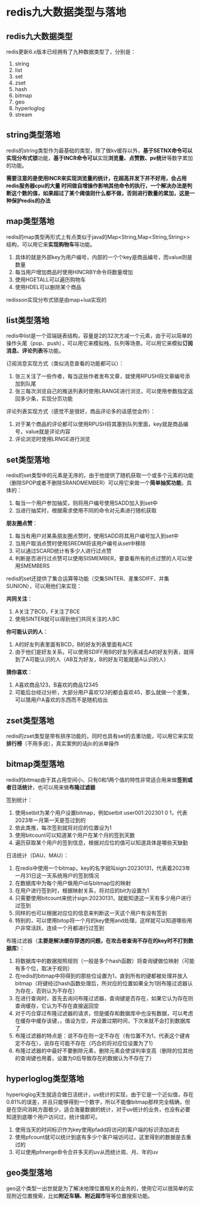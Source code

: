 # redis九大数据类型与落地

## redis九大数据类型

redis更新6.x版本已经拥有了九种数据类型了，分别是：

1. string
2. list
3. set
4. zset
5. hash
6. bitmap
7. geo
8. hyperloglog
9. stream

## string类型落地

redis的string类型作为最基础的类型，除了做kv缓存以外，**基于SETNX命令可以实现分布式锁**功能，**基于INCR命令可以**实现**浏览量、点赞数、pv统计**等数字累加的功能。

**需要注意的是使用INCR来实现浏览量的统计，在超高并发下并不好用，会占用redis服务器cpu的大量 时间做自增操作影响其他命令的执行，一个解决办法是判断这个数的值，如果超过了某个阈值则什么都不做，否则进行数量的累加，这是一种保护redis的办法**

## map类型落地

redis的map类型再形式上有点类似于java的Map<String,Map<String,String>>结构，可以用它来**实现购物车**等功能。

1. 具体的就是外部key为用户编号，内部的一个个key是商品编号，而value则是数量
2. 每当用户增加商品时使用HINCRBY命令将数量增加
3. 使用HGETALL可以遍历购物车
4. 使用HDEL可以删除某个商品

redisson实现分布式锁是由map+lua实现的

## list类型落地

redis中list是一个双端链表结构，容量是2的32次方减一个元素，由于可以简单的操作头尾（pop、push），可以用它来模拟栈、队列等场景。可以用它来模拟**订阅消息、评论列表**等功能。

订阅消息实现方式（类似消息查看的功能都可以）：

1. 张三关注了一些作者，每当这些作者发布文章，就使用RPUSH将文章编号添加到队尾
2. 张三每次浏览自己的推送列表时使用LRANGE进行浏览，可以使用参数指定返回多少条，实现分页功能

评论列表实现方式（感觉不是很好，商品评论多的话感觉会炸）：

1. 对于某个商品的评论都可以使用RPUSH将其塞到队列里面，key就是商品编号，value就是评论内容
2. 评论浏览时使用LRNGE进行浏览

## set类型落地

redis的set类型中的元素是无序的，由于他提供了随机获取一个或多个元素的功能（删除SPOP或者不删除SRANDMEMBER）可以用它来做一个**简单抽奖功能**，具体的：

1. 每当一个用户参加抽奖，则将用户编号使用SADD加入到set中
2. 当进行抽奖时，根据需求使用不同的命令对元素进行随机获取

**朋友圈点赞**：

1. 每当有用户对某条朋友圈点赞时，使用SADD将其用户编号加入到set中
2. 当用户取消点赞时使用SREDM将该用户编号从set中移除
3. 可以通过SCARD统计有多少人进行过点赞
4. 判断是否进行过点赞可以使用SISMEMBER，要查看所有的点过赞的人可以使用SMEMBERS

redis的set还提供了集合运算等功能（交集SINTER、差集SDIFF、并集SUNION），可以用他们来实现：

**共同关注**：

1. A关注了BCD，F关注了BCE
2. 使用SINTER就可以得到他们共同关注的人BC

**你可能认识的人**：

1. A的好友列表里面有BCD，B的好友列表里面有ACE
2. 由于他们是好友关系，可以使用SDIFF用B的好友列表减去A的好友列表，就得到了A可能认识的人（AB互为好友，B的好友可能就是A认识的人）

**猜你喜欢**：

1. A喜欢商品123，B喜欢的商品12345
2. 可能后台经过分析，大部分用户喜欢123的都会喜欢45，那么就做一个差集，可以猜用户A喜欢的东西而不是随机给出

## zset类型落地

redis的zset类型是带有排序功能的，同时也具有set的去重功能，可以用它来实现**排行榜**（不用多说），真实案例的话jlc的派单操作

## bitmap类型落地

redis的bitmap由于其占用空间小、只有0和1两个值的特性非常适合用来做**签到或者日活统计**，也可以用来做**布隆过滤器**

签到统计：

1. 使用setbit为某个用户设置bitmap，例如setbit user001:202301 0 1，代表2023年一月第一天是签过到的
2. 依此类推，每次签到就将对应的位置设为1
3. 使用bitcount可以知道某个用户在某个月的签到天数
4. 遍历获取某个用户的签到信息，根据对应位的值可以知道具体是哪些天缺勤

日活统计（DAU、MAU）：

1. 在redis中使用一个bitmap，key的名字就叫sign:20230131，代表着2023年一月31日这一天系统用户的签到情况
2. 在数据库中为每个用户做用户id与bitmap位的映射
3. 在用户进行签到时，根据映射关系，将对应的bit为设置为1
4. 只需要使用bitcount来统计sign:20230131，就能知道这一天有多少用户进行过签到
5. 同样的也可以根据对应位的信息来判断这一天这个用户有没有签到
6. 特别的，可以使用bitop将一个月的key使用and处理，这样就可以知道哪些用户非常活跃，连续一个月都进行过签到

布隆过滤器（**主要是解决缓存穿透的问题，在攻击者查询不存在的key时不打到数据库**）：

1. 将数据库中的数据按照规则（一般是多个hash函数）将查询键做位映射（可能有多个位，取决于规则）
2. 在redis的bitmap中将得到的那些位设置为1，直到所有的键都被处理并放入bitmap（将键经过hash函数处理后，所对应的位置如果全为1则布隆过滤器认为存在，否则认为不存在）
3. 在进行查询时，首先去询问布隆过滤器，查询键是否存在，如果它认为存在则查询缓存，它认为不存在直接返回空
4. 对于巧合穿过布隆过滤器的请求，但是缓存和数据库中也没有数据，可以考虑在缓存中缓存该键，，值设为空，并设置过期时间，下次来就不会打到数据库了
5. 布隆过滤器的特点是：说不存在则一定不存在（有位置不为1，代表这个键肯定不存在），说存在可能不存在（巧合的将对应位设置为了1）
6. 布隆过滤器的中最好不要删除元素，删除元素会使误判率变高（删除的位其他的查询键也用着，设置为0后导致存在的数据认为不存在了）

## hyperloglog类型落地

hyperloglog天生就适合做日活统计，uv统计的实现，由于它是一个近似值，存在0.81%的误差，并且只能够得到一个数字，所以不能像bitmap那样完全精确，但是在空间消耗方面极少，适合海量数据的统计，对于uv统计的业务，也没有必要知道到底哪个用户访问过，统计值即可。

1. 使用当天的时间标识作为key使用pfadd将访问的客户端的标识添加进去
2. 使用pfcount就可以统计到底有多少个客户端访问过，这里得到的数据是去重过的
3. 可以使用pfmerge命令合并多天的uv从而统计周、月、年的uv

## geo类型落地

geo这个类型一出世就是为了解决地理位置相关的业务的，使用它可以很简单的实现附近位置搜索，比如**附近车辆、附近超市**等等位置搜索功能。
